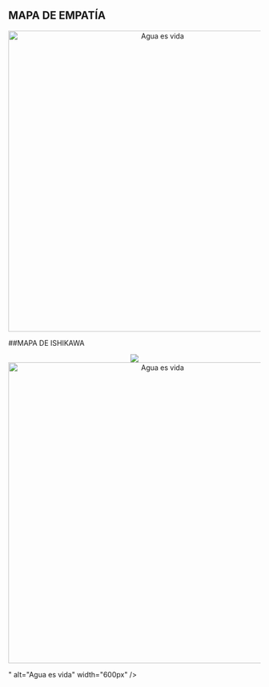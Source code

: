 ## MAPA DE EMPATÍA
<p align="center">
  <img src="https://i.postimg.cc/4d4fCHYB/Presentacion-encuentra-tu-creatividad-papel-azul-3.jpg(https://postimg.cc/Lq7KLXB1)" alt="Agua es vida" width="600px" />
</p>
##MAPA DE ISHIKAWA 
<p align="center">
  <img src="<p align="center">
  <img src="https://i.postimg.cc/4d4fCHYB/Presentacion-encuentra-tu-creatividad-papel-azul-3.jpg" alt="Agua es vida" width="600px" />
</p>" alt="Agua es vida" width="600px" />
</p>

